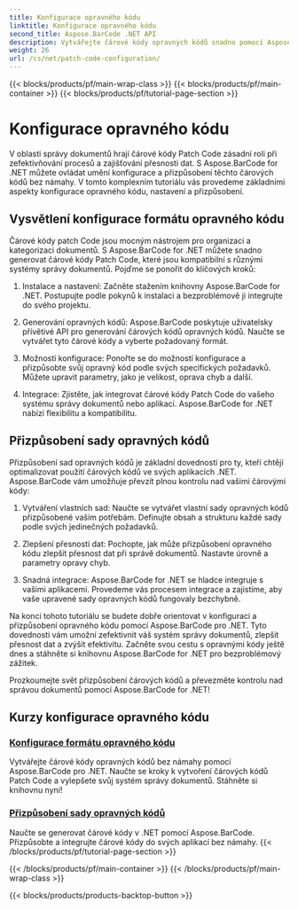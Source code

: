 ```yaml
---
title: Konfigurace opravného kódu
linktitle: Konfigurace opravného kódu
second_title: Aspose.BarCode .NET API
description: Vytvářejte čárové kódy opravných kódů snadno pomocí Aspose.BarCode pro .NET. Naučte se konfigurovat a přizpůsobovat formáty opravných kódů pomocí výukových programů Aspose.BarCode.
weight: 26
url: /cs/net/patch-code-configuration/
---
```


{{< blocks/products/pf/main-wrap-class >}}
{{< blocks/products/pf/main-container >}}
{{< blocks/products/pf/tutorial-page-section >}}

# Konfigurace opravného kódu


V oblasti správy dokumentů hrají čárové kódy Patch Code zásadní roli při zefektivňování procesů a zajišťování přesnosti dat. S Aspose.BarCode for .NET můžete ovládat umění konfigurace a přizpůsobení těchto čárových kódů bez námahy. V tomto komplexním tutoriálu vás provedeme základními aspekty konfigurace opravného kódu, nastavení a přizpůsobení.

## Vysvětlení konfigurace formátu opravného kódu

Čárové kódy patch Code jsou mocným nástrojem pro organizaci a kategorizaci dokumentů. S Aspose.BarCode for .NET můžete snadno generovat čárové kódy Patch Code, které jsou kompatibilní s různými systémy správy dokumentů. Pojďme se ponořit do klíčových kroků:

1. Instalace a nastavení: Začněte stažením knihovny Aspose.BarCode for .NET. Postupujte podle pokynů k instalaci a bezproblémově ji integrujte do svého projektu.

2. Generování opravných kódů: Aspose.BarCode poskytuje uživatelsky přívětivé API pro generování čárových kódů opravných kódů. Naučte se vytvářet tyto čárové kódy a vyberte požadovaný formát.

3. Možnosti konfigurace: Ponořte se do možností konfigurace a přizpůsobte svůj opravný kód podle svých specifických požadavků. Můžete upravit parametry, jako je velikost, oprava chyb a další.

4. Integrace: Zjistěte, jak integrovat čárové kódy Patch Code do vašeho systému správy dokumentů nebo aplikací. Aspose.BarCode for .NET nabízí flexibilitu a kompatibilitu.

## Přizpůsobení sady opravných kódů

Přizpůsobení sad opravných kódů je základní dovedností pro ty, kteří chtějí optimalizovat použití čárových kódů ve svých aplikacích .NET. Aspose.BarCode vám umožňuje převzít plnou kontrolu nad vašimi čárovými kódy:

1. Vytváření vlastních sad: Naučte se vytvářet vlastní sady opravných kódů přizpůsobené vašim potřebám. Definujte obsah a strukturu každé sady podle svých jedinečných požadavků.

2. Zlepšení přesnosti dat: Pochopte, jak může přizpůsobení opravného kódu zlepšit přesnost dat při správě dokumentů. Nastavte úrovně a parametry opravy chyb.

3. Snadná integrace: Aspose.BarCode for .NET se hladce integruje s vašimi aplikacemi. Provedeme vás procesem integrace a zajistíme, aby vaše upravené sady opravných kódů fungovaly bezchybně.

Na konci tohoto tutoriálu se budete dobře orientovat v konfiguraci a přizpůsobení opravného kódu pomocí Aspose.BarCode pro .NET. Tyto dovednosti vám umožní zefektivnit váš systém správy dokumentů, zlepšit přesnost dat a zvýšit efektivitu. Začněte svou cestu s opravnými kódy ještě dnes a stáhněte si knihovnu Aspose.BarCode for .NET pro bezproblémový zážitek. 

Prozkoumejte svět přizpůsobení čárových kódů a převezměte kontrolu nad správou dokumentů pomocí Aspose.BarCode for .NET!
## Kurzy konfigurace opravného kódu
### [Konfigurace formátu opravného kódu](./patch-code-format-configuration/)
Vytvářejte čárové kódy opravných kódů bez námahy pomocí Aspose.BarCode pro .NET. Naučte se kroky k vytvoření čárových kódů Patch Code a vylepšete svůj systém správy dokumentů. Stáhněte si knihovnu nyní!
### [Přizpůsobení sady opravných kódů](./patch-code-set-customization/)
Naučte se generovat čárové kódy v .NET pomocí Aspose.BarCode. Přizpůsobte a integrujte čárové kódy do svých aplikací bez námahy.
{{< /blocks/products/pf/tutorial-page-section >}}

{{< /blocks/products/pf/main-container >}}
{{< /blocks/products/pf/main-wrap-class >}}

{{< blocks/products/products-backtop-button >}}
